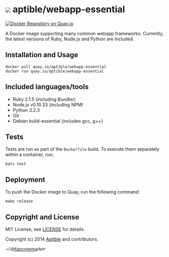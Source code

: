 # ![](https://gravatar.com/avatar/11d3bc4c3163e3d238d558d5c9d98efe?s=64) aptible/webapp-essential

[![Docker Repository on Quay.io](https://quay.io/repository/aptible/webapp-essential/status)](https://quay.io/repository/aptible/webapp-essential)

A Docker image supporting many common webapp frameworks. Currently, the latest versions of Ruby, Node.js and Python are included.

## Installation and Usage

    docker pull quay.io/aptible/webapp-essential
    docker run quay.io/aptible/webapp-essential

## Included languages/tools

* Ruby 2.1.5 (including Bundler)
* Node.js v0.10.33 (including NPM)
* Python 3.2.3
* Git
* Debian build-essential (includes gcc, g++)

## Tests

Tests are run as part of the `Dockerfile` build. To execute them separately within a container, run:

    bats test

## Deployment

To push the Docker image to Quay, run the following command:

    make release

## Copyright and License

MIT License, see [LICENSE](LICENSE.md) for details.

Copyright (c) 2014 [Aptible](https://www.aptible.com) and contributors.

[<img src="https://s.gravatar.com/avatar/f7790b867ae619ae0496460aa28c5861?s=60" style="border-radius: 50%;" alt="@fancyremarker" />](https://github.com/fancyremarker)
